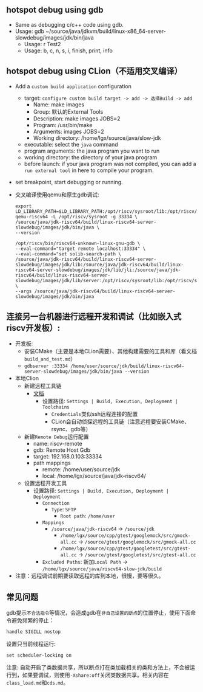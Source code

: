 ## hotspot debug using gdb
- Same as debugging c/c++ code using gdb.
- Usage: gdb ~/source/java/jdkvm/build/linux-x86_64-server-slowdebug/images/jdk/bin/java
	- Usage: r Test2
	- Usage: b, c, n, s, i, finish, print, info

## hotspot debug using CLion（不适用交叉编译）
- Add a `custom build application` configuration
  - target: `configure custom build target -> add -> 选择Build -> add`
    - Name: make images
    - Group: 默认的External Tools
    - Description: make images JOBS=2
    - Program: /usr/bin/make
    - Arguments:  images JOBS=2
    - Working directory: /home/lgx/source/java/slow-jdk
  - executable: select the `java` command
  - program arguments: the java program you want to run
  - working directory: the directory of your java program
  - before launch: if your java program was not compiled, you can add a `run external tool` in here to compile your program.
- set breakpoint, start debugging or running.


- 交叉编译使用qemu和原生gdb调试:
  ```
  export LD_LIBRARY_PATH=$LD_LIBRARY_PATH:/opt/riscv/sysroot/lib:/opt/riscv/sysroot/usr/lib
  qemu-riscv64 -L /opt/riscv/sysroot -g 33334 \
  /source/java/jdk-riscv64/build/linux-riscv64-server-slowdebug/images/jdk/bin/java \
  --version

  /opt/riscv/bin/riscv64-unknown-linux-gnu-gdb \
  --eval-command="target remote localhost:33334" \
  --eval-command="set solib-search-path \
  /source/java/jdk-riscv64/build/linux-riscv64-server-slowdebug/images/jdk/lib:/source/java/jdk-riscv64/build/linux-riscv64-server-slowdebug/images/jdk/lib/jli:/source/java/jdk-riscv64/build/linux-riscv64-server-slowdebug/images/jdk/lib/server:/opt/riscv/sysroot/lib:/opt/riscv/sysroot/usr/lib" \
  --args /source/java/jdk-riscv64/build/linux-riscv64-server-slowdebug/images/jdk/bin/java
  ```

## 连接另一台机器进行远程**开发**和调试（比如嵌入式riscv开发板）: 
- 开发板:
  - 安装CMake（主要是本地CLion需要）、其他构建需要的工具和库（看文档`build_and_test.md`）
  - `gdbserver :33334 /home/user/source/jdk/build/linux-riscv64-server-slowdebug/images/jdk/bin/java --version`
- 本地Clion
  - 新建远程工具链
    - [文档](https://www.jetbrains.com/help/clion/remote-projects-support.html)
	  - 设置路径: `Settings | Build, Execution, Deployment | Toolchains`
	    - `Credentials`类似ssh远程连接的配置
	    - CLion会自动侦探远程的工具链（注意远程要安装CMake、rsync、gdb等）
  - 新建`Remote Debug`运行配置
    - name: riscv-remote
    - gdb: Remote Host Gdb
    - target: 192.168.0.103:33334
    - path mappings
      - remote: /home/user/source/jdk
      - local: /home/lgx/source/java/jdk-riscv64/
  - 设置远程开发工具
    - 设置路径: `Settings | Build, Execution, Deployment | Deployment`
	  - `Connection`
	    - `Type`: `SFTP`
		  - `Root path`: `/home/user`
	  - `Mappings`
	    - `/source/java/jdk-riscv64` -> `/source/jdk`
		  - `/home/lgx/source/cpp/gtest/googlemock/src/gmock-all.cc` -> `/source/gtest/googlemock/src/gmock-all.cc`
		  - `/home/lgx/source/cpp/gtest/googletest/src/gtest-all.cc` -> `/source/gtest/googletest/src/gtest-all.cc`
	  - `Excluded Paths`: 新加`Local Path` -> `/home/lgx/source/java/riscv64-slow-jdk/build`
- 注意：远程调试前期要读取远程的库到本地，很慢，要等很久。


## 常见问题
gdb提示`不合法指令`等情况，会造成gdb在`非自己设置的断点`的位置停止，使用下面命令避免频繁的停止：
```
handle SIGILL nostop
```

设置只当前线程运行:
```
set scheduler-locking on
```

注意: 自动开启了类数据共享，所以断点打在类加载相关的类和方法上，不会被运行到，如果要调试，则使用`-Xshare:off`关闭类数据共享。相关内容在`class_load.md`和`cds.md`。
